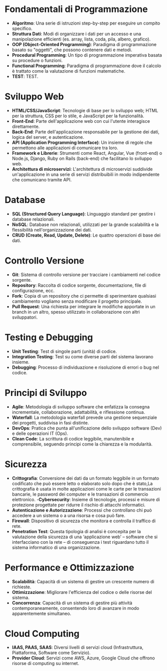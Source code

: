 # Fondamentali di Programmazione

- **Algoritmo**: Una serie di istruzioni step-by-step per eseguire un compito specifico.
- **Struttura Dati**: Modi di organizzare i dati per un accesso e una manipolazione efficienti (es. array, lista, coda, pila, albero, grafico).
- **OOP (Object-Oriented Programming)**: Paradigma di programmazione basato su "oggetti", che possono contenere dati e metodi.
- **Procedural Programming**: Un tipo di programmazione imperativa basata su procedure o funzioni.
- **Functional Programming**: Paradigma di programmazione dove il calcolo è trattato come la valutazione di funzioni matematiche.
- **TEST**: TEST.

# Sviluppo Web

- **HTML/CSS/JavaScript**: Tecnologie di base per lo sviluppo web; HTML per la struttura, CSS per lo stile, e JavaScript per la funzionalità.
- **Front-End**: Parte dell'applicazione web con cui l'utente interagisce direttamente.
- **Back-End**: Parte dell'applicazione responsabile per la gestione dei dati, logica del server, e autenticazione.
- **API (Application Programming Interface)**: Un insieme di regole che permettono alle applicazioni di comunicare tra loro.
- **Framework e Librerie**: Strumenti come React, Angular, Vue (front-end) o Node.js, Django, Ruby on Rails (back-end) che facilitano lo sviluppo web.
- **Architettura di microservizi**: L'architettura di microservizi suddivide un'applicazione in una serie di servizi distribuibili in modo indipendente che comunicano tramite API.

# Database

- **SQL (Structured Query Language)**: Linguaggio standard per gestire i database relazionali.
- **NoSQL**: Database non relazionali, utilizzati per la grande scalabilità e la flessibilità nell'organizzazione dei dati.
- **CRUD (Create, Read, Update, Delete)**: Le quattro operazioni di base dei dati.

# Controllo Versione

- **Git**: Sistema di controllo versione per tracciare i cambiamenti nel codice sorgente.
- **Repository**: Raccolta di codice sorgente, documentazione, file di configurazione, ecc.
- **Fork**: Copia di un repository che ci permette di sperimentare qualsiasi cambiamento vogliamo senza modificare il progetto principale.
- **Pull Request**:  Una richiesta per integrare le modifiche apportate in un branch in un altro, spesso utilizzato in collaborazione con altri sviluppatori.

# Testing e Debugging

- **Unit Testing**: Test di singole parti (unità) di codice.
- **Integration Testing**: Test su come diverse parti del sistema lavorano insieme.
- **Debugging**: Processo di individuazione e risoluzione di errori o bug nel codice.

# Principi di Sviluppo

- **Agile**: Metodologia di sviluppo software che enfatizza la consegna incrementale, collaborazione, adattabilità, e riflessione continua.
- **Waterfall**: La metodologia waterfall prevede una gestione sequenziale dei progetti, suddivisa in fasi distinte.
- **DevOps**: Pratica che punta all'unificazione dello sviluppo software (Dev) e delle operazioni IT (Ops).
- **Clean Code**: La scrittura di codice leggibile, manutenibile e comprensibile, seguendo principi come la chiarezza e la modularità.

# Sicurezza
- **Crittografia**:  Conversione dei dati da un formato leggibile in un formato codificato che può essere letto o elaborato solo dopo che è stato,La crittografia è usata in molte applicazioni come le carte per le transazioni bancarie, le password dei computer e le transazioni di commercio elettronico. 
-**Cybersecurity**: Insieme di tecnologie, processi e misure di protezione progettate per ridurre il rischio di attacchi informatici.
- **Autenticazione e Autorizzazione**: Processi che controllano chi può accedere a un sistema o a una risorsa e cosa può fare.
- **Firewall**: Dispositivo di sicurezza che monitora e controlla il traffico di rete.
- **Penetration Test**: Questa tipologia di analisi è concepita per la valutazione della sicurezza di una ‘applicazione web’ – software che si interfacciano con la rete – di conseguenza i test riguardano tutto il sistema informatico di una organizzazione.


# Performance e Ottimizzazione

- **Scalabilità**: Capacità di un sistema di gestire un crescente numero di richieste.
- **Ottimizzazione**: Migliorare l'efficienza del codice o delle risorse del sistema.
- **Concorrenza**: Capacità di un sistema di gestire più attività contemporaneamente, consentendo loro di avanzare in modo apparentemente simultaneo.

# Cloud Computing

- **IAAS, PAAS, SAAS**: Diversi livelli di servizi cloud (Infrastruttura, Piattaforma, Software come Servizio).
- **Provider Cloud**: Servizi come AWS, Azure, Google Cloud che offrono risorse di computing su internet.
